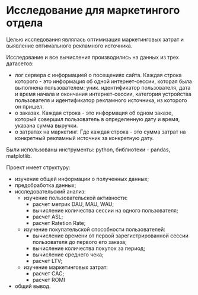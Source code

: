 # **Исследование для маркетингого отдела**

Целью исследования являлась оптимизация маркетинговых затрат и выявление оптимального рекламного источника.

Исследование и все вычисления производились на данных из трех датасетов:
  - лог сервера с информацией о посещениях сайта. Каждая строка которого - это информация об одной интернет-сессии, которая была выполнена пользователем: уник. идентификатор пользователя, дата и время начала и окончания интернет-сессии, категория устройства пользователя и идентификатор рекламного источника, из которого он пришел.
  - о заказах. Каждая строка - это информация об одном заказе, который совершил пользователь в определенную дату и время, указана сумма выручки.
  - о затратах на маркетинг. Где каждая строка - это сумма затрат на конкретный рекламный источник за конкретную дату.

Были использованы инструменты: python, библиотеки - pandas, matplotlib.

Проект имеет структуру:
  - изучение общей информации о полученных данных;
  - предобработка данных;
  - исследовательский анализ:
    - изучение пользовательской активности:
      - расчет метрик DAU, MAU, WAU;
      - вычисление количества сессии на одного пользователя;
      - расчет ASL;
      - расчет Ratetion Rate;
    - изучение покупательской способности пользователей:
      - вычисление времени от первой зарегистрированной сессии пользователя до первого его заказа;
      - вычисление количества покупок за период;
      - вычисление среднего чека;
      - расчет LTV;
     - изучение маркетинговых затрат:
       - расчет CAC;
       - расчет ROMI
  - общий вывод.
